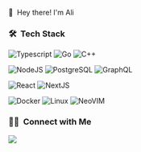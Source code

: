 👋 &nbsp;Hey there! I'm Ali

### 🛠 &nbsp;Tech Stack

![Typescript](https://img.shields.io/badge/-TypeScript-black?style=for-the-badge&logo=typescript&link=https://github.com/alipiry)
![Go](https://img.shields.io/badge/-Go-black?style=for-the-badge&logo=go&link=https://github.com/alipiry)
![C++](https://img.shields.io/badge/-C++-black?style=for-the-badge&logo=c%2B%2B&link=https://github.com/alipiry)

![NodeJS](https://img.shields.io/badge/-NodeJS-black?style=for-the-badge&logo=node.js&link=https://github.com/alipiry)
![PostgreSQL](https://img.shields.io/badge/-PostgreSQL-black?style=for-the-badge&logo=postgresql&link=https://github.com/alipiry)
![GraphQL](https://img.shields.io/badge/-GraphQL-black?style=for-the-badge&logo=graphql&link=https://github.com/alipiry)

![React](https://img.shields.io/badge/-React-black?style=for-the-badge&logo=react&link=https://github.com/alipiry)
![NextJS](https://img.shields.io/badge/-NextJS-black?style=for-the-badge&logo=vercel&link=https://github.com/alipiry)

![Docker](https://img.shields.io/badge/-Docker-black?style=for-the-badge&logo=docker&link=https://github.com/alipiry)
![Linux](https://img.shields.io/badge/-Linux-black?style=for-the-badge&logo=linux&link=https://github.com/alipiry)
![NeoVIM](https://img.shields.io/badge/-Neovim-black?style=for-the-badge&logo=neovim&link=https://github.com/alipiry)

### 🤝🏻 &nbsp;Connect with Me

<a href="mailto:ali@piry.dev"><img src="https://img.shields.io/badge/-ali@piry.dev-D14836?style=flat&logo=Gmail&logoColor=white" />
